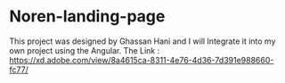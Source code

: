 # Noren-landing-page
This project was designed by Ghassan Hani and I will Integrate it into my own project using the Angular.
The Link : https://xd.adobe.com/view/8a4615ca-8311-4e76-4d36-7d391e988660-fc77/

